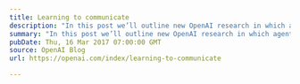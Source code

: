 ```yaml
---
title: Learning to communicate
description: "In this post we’ll outline new OpenAI research in which agents develop their own language."
summary: "In this post we’ll outline new OpenAI research in which agents develop their own language."
pubDate: Thu, 16 Mar 2017 07:00:00 GMT
source: OpenAI Blog
url: https://openai.com/index/learning-to-communicate

---
```



